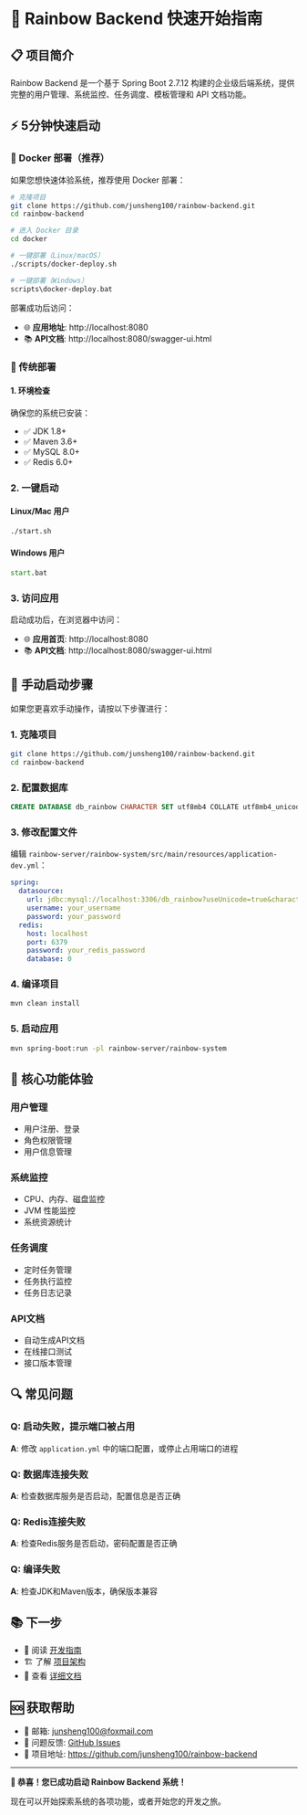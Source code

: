 # 🚀 Rainbow Backend 快速开始指南

## 📋 项目简介

Rainbow Backend 是一个基于 Spring Boot 2.7.12 构建的企业级后端系统，提供完整的用户管理、系统监控、任务调度、模板管理和 API 文档功能。

## ⚡ 5分钟快速启动

### 🐳 Docker 部署（推荐）

如果您想快速体验系统，推荐使用 Docker 部署：

```bash
# 克隆项目
git clone https://github.com/junsheng100/rainbow-backend.git
cd rainbow-backend

# 进入 Docker 目录
cd docker

# 一键部署（Linux/macOS）
./scripts/docker-deploy.sh

# 一键部署（Windows）
scripts\docker-deploy.bat
```

部署成功后访问：
- 🌐 **应用地址**: http://localhost:8080
- 📚 **API文档**: http://localhost:8080/swagger-ui.html

### 🔧 传统部署

#### 1. 环境检查

确保您的系统已安装：
- ✅ JDK 1.8+
- ✅ Maven 3.6+
- ✅ MySQL 8.0+
- ✅ Redis 6.0+

### 2. 一键启动

#### Linux/Mac 用户
```bash
./start.sh
```

#### Windows 用户
```cmd
start.bat
```

### 3. 访问应用

启动成功后，在浏览器中访问：
- 🌐 **应用首页**: http://localhost:8080
- 📚 **API文档**: http://localhost:8080/swagger-ui.html

## 🔧 手动启动步骤

如果您更喜欢手动操作，请按以下步骤进行：

### 1. 克隆项目
```bash
git clone https://github.com/junsheng100/rainbow-backend.git
cd rainbow-backend
```

### 2. 配置数据库
```sql
CREATE DATABASE db_rainbow CHARACTER SET utf8mb4 COLLATE utf8mb4_unicode_ci;
```

### 3. 修改配置文件
编辑 `rainbow-server/rainbow-system/src/main/resources/application-dev.yml`：

```yaml
spring:
  datasource:
    url: jdbc:mysql://localhost:3306/db_rainbow?useUnicode=true&characterEncoding=utf8&serverTimezone=Asia/Shanghai
    username: your_username
    password: your_password
  redis:
    host: localhost
    port: 6379
    password: your_redis_password
    database: 0
```

### 4. 编译项目
```bash
mvn clean install
```

### 5. 启动应用
```bash
mvn spring-boot:run -pl rainbow-server/rainbow-system
```

## 🎯 核心功能体验

### 用户管理
- 用户注册、登录
- 角色权限管理
- 用户信息管理

### 系统监控
- CPU、内存、磁盘监控
- JVM 性能监控
- 系统资源统计

### 任务调度
- 定时任务管理
- 任务执行监控
- 任务日志记录

### API文档
- 自动生成API文档
- 在线接口测试
- 接口版本管理

## 🔍 常见问题

### Q: 启动失败，提示端口被占用
**A**: 修改 `application.yml` 中的端口配置，或停止占用端口的进程

### Q: 数据库连接失败
**A**: 检查数据库服务是否启动，配置信息是否正确

### Q: Redis连接失败
**A**: 检查Redis服务是否启动，密码配置是否正确

### Q: 编译失败
**A**: 检查JDK和Maven版本，确保版本兼容

## 📚 下一步

- 📖 阅读 [开发指南](DEVELOPMENT_GUIDE.md)
- 🏗️ 了解 [项目架构](PROJECT_SUMMARY.md)
- 🔧 查看 [详细文档](../README_CN.md)

## 🆘 获取帮助

- 📧 邮箱: junsheng100@foxmail.com
- 🐛 问题反馈: [GitHub Issues](https://github.com/junsheng100/rainbow-backend/issues)
- 📖 项目地址: https://github.com/junsheng100/rainbow-backend

---

**🎉 恭喜！您已成功启动 Rainbow Backend 系统！**

现在可以开始探索系统的各项功能，或者开始您的开发之旅。
